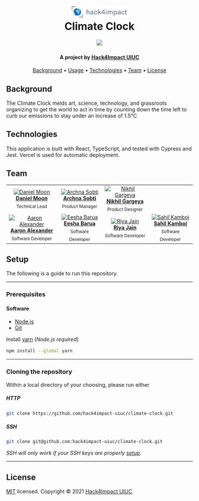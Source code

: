 <h1 align="center">
  <a href="https://uiuc.hack4impact.org"><img src="https://raw.githubusercontent.com/hack4impact-uiuc/uiuc.hack4impact.org/master/public/images/colored-logo.svg" alt="hack4impact logo" width="150"></a>
  <br/>
  Climate Clock
  </br>
</h1>

<p align="center">
    <img src="https://img.shields.io/badge/license-MIT-blue?style=flat-square">
</p>

<h4 align="center">A project by <a href="https://uiuc.hack4impact.org/" target="_blank">Hack4Impact UIUC</a></h4>

<p align="center">
  <a href="#background">Background</a> •
  <a href="#usage">Usage</a> •
  <a href="#technologies">Technologies</a> •
  <a href="#team">Team</a> •
  <a href="#license">License</a>
</p>

## Background

The Climate Clock melds art, science, technology, and grassroots organizing to get the world to act in time by counting down the time left to curb our emissions to stay under an increase of 1.5°C

## Technologies

This application is built with React, TypeScript, and tested with Cypress and Jest. Vercel is used for automatic deployment.

## Team

<table align="center">
  <tr>
    <td align="center"><a href="https://www.linkedin.com/in/daniel-moon1"><img src="./photos/daniel-moon.jpeg" width="75px;" alt="Daniel Moon"/><br /><b>Daniel Moon</b></a><br /><sub>Technical Lead</sub></td>
    <td align="center"><a href=""><img src="./photos/archna-sobti.png" width="75px;" alt="Archna Sobti"/><br /><b>Archna Sobti</b></a><br /><sub>Product Manager</sub></td>
    <td align="center"><a href=""><img src="./photos/nikhil-gargeya.png" width="75px;" alt="Nikhil Gargeya"/><br /><b>Nikhil Gargeya</b></a><br /><sub>Product Designer</sub></td>
  </tr>
  <tr>
    <td align="center"><a href=""><img src="./photos/aaron-alexander.png" width="75px;" alt="Aaron Alexander"/><br /><b>Aaron Alexander</b></a><br /><sub>Software Developer</sub></td>
     <td align="center"><a href=""><img src="./photos/eesha-barua.jpg" width="75px;" alt="Eesha Barua"/><br /><b>Eesha Barua</b></a><br /><sub>Software Developer</sub></td>
     <td align="center"><a href=""><img src="./photos/riya-jain.jpeg" width="75px;" alt="Riya Jain"/><br /><b>Riya Jain</b></a><br /><sub>Software Developer</sub></td>
    <td align="center"><a href=""><img src="./photos/sahil-kamboj.png" width="75px;" alt="Sahil Kamboj"/><br /><b>Sahil Kamboj</b></a><br /><sub>Software Developer</sub></td>
  </tr>
</table>

## Setup

The following is a guide to run this repository.

<hr />

### Prerequisites

#### Software

- [Node.js](https://nodejs.org/en/download/)
- [Git](https://git-scm.com/downloads)

Install [yarn](https://classic.yarnpkg.com/lang/en/docs/install/#windows-stable)
(_Node.js required_)

```bash
npm install --global yarn
```

<hr />

### Cloning the repository

Within a local directory of your choosing, please run either

##### HTTP

```bash
git clone https://github.com/hack4impact-uiuc/climate-clock.git
```

##### SSH

```bash
git clone git@github.com:hack4impact-uiuc/climate-clock.git
```

_SSH will only work if your SSH keys are properly [setup](https://docs.github.com/en/enterprise-server@3.0/authentication/connecting-to-github-with-ssh/generating-a-new-ssh-key-and-adding-it-to-the-ssh-agent)_.

<hr />

## License

[MIT](https://github.com/hack4impact-uiuc/ymca/blob/master/LICENSE) licensed. Copyright © 2021 [Hack4Impact UIUC](https://github.com/hack4impact-uiuc).
